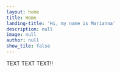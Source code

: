 ```yaml
---
layout: home
title: Home
landing-title: 'Hi, my name is Marianna'
description: null
image: null
author: null
show_tile: false
---
```


TEXT TEXT TEXT!!
